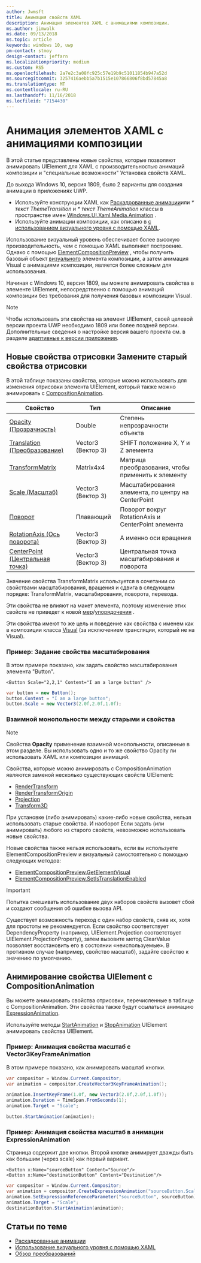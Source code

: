 ```yaml
---
author: Jwmsft
title: Анимация свойств XAML
description: Анимация элементов XAML с анимациями композиции.
ms.author: jimwalk
ms.date: 09/13/2018
ms.topic: article
keywords: windows 10, uwp
pm-contact: stmoy
design-contact: jeffarn
ms.localizationpriority: medium
ms.custom: RS5
ms.openlocfilehash: 2a7e2c3a08fc925c57e19b9c51011854b947a52d
ms.sourcegitcommit: 3257416aebb5a7b1515e107866806f8bd57845a8
ms.translationtype: MT
ms.contentlocale: ru-RU
ms.lasthandoff: 11/16/2018
ms.locfileid: "7154430"
---
```

# <a name="animating-xaml-elements-with-composition-animations"></a>Анимация элементов XAML с анимациями композиции

В этой статье представлены новые свойства, которые позволяют анимировать UIElement для XAML с производительностью анимаций композиции и "специальные возможности" Установка свойств XAML.

До выхода Windows 10, версия 1809, было 2 варианты для создания анимации в приложениях UWP.

- Используйте конструкции XAML как [Раскадрованные анимации](storyboarded-animations.md)или _* текст ThemeTransition_ и _* текст ThemeAnimation_ классы в пространстве имен [Windows.UI.Xaml.Media.Animation](/uwp/api/windows.ui.xaml.media.animation) .
- Используйте анимации композиции, как описано в [с использованием визуального уровня с помощью XAML](../../composition/using-the-visual-layer-with-xaml.md).

Использование визуальный уровень обеспечивает более высокую производительность, чем с помощью XAML выполняет построение. Однако с помощью [ElementCompositionPreview](/uwp/api/Windows.UI.Xaml.Hosting.ElementCompositionPreview) , чтобы получить базовый объект [визуального](/uwp/api/windows.ui.composition.visual) элемента композиции, а затем анимация Visual с анимациями композиции, является более сложным для использования.

Начиная с Windows 10, версия 1809, вы можете анимировать свойства в элементе UIElement, непосредственно с помощью анимаций композиции без требования для получения базовых композиции Visual.

> [!NOTE]
> Чтобы использовать эти свойства на элемент UIElement, своей целевой версии проекта UWP необходимо 1809 или более поздней версии. Дополнительные сведения о настройке версия вашего проекта см. в разделе [адаптивные к версии приложения](../../debug-test-perf/version-adaptive-apps.md).

## <a name="new-rendering-properties-replace-old-rendering-properties"></a>Новые свойства отрисовки Замените старый свойства отрисовки

В этой таблице показаны свойства, которые можно использовать для изменения отрисовки элемента UIElement, который также можно анимировать с [CompositionAnimation](/uwp/api/windows.ui.composition.compositionanimation).

| Свойство | Тип | Описание |
| -- | -- | -- |
| [Opacity (Прозрачность)](/uwp/api/windows.ui.xaml.uielement.opacity) | Double | Степень непрозрачности объекта |
| [Translation (Преобразование)](/uwp/api/windows.ui.xaml.uielement.translation) | Vector3 (Вектор 3) | SHIFT положение X, Y и Z элемента |
| [TransformMatrix](/uwp/api/windows.ui.xaml.uielement.transformmatrix) | Matrix4x4 | Матрица преобразования, чтобы применить к элементу |
| [Scale (Масштаб)](/uwp/api/windows.ui.xaml.uielement.scale) | Vector3 (Вектор 3) | Масштабирования элемента, по центру на CenterPoint |
| [Поворот](/uwp/api/windows.ui.xaml.uielement.rotation) | Плавающий | Поворот вокруг RotationAxis и CenterPoint элемента |
| [RotationAxis (Ось поворота)](/uwp/api/windows.ui.xaml.uielement.rotationaxis) | Vector3 (Вектор 3) | А именно оси вращения |
| [CenterPoint (Центральная точка)](/uwp/api/windows.ui.xaml.uielement.centerpoint) | Vector3 (Вектор 3) | Центральная точка масштабирования и поворота |

Значение свойства TransformMatrix используется в сочетании со свойствами масштабирования, вращения и сдвига в следующем порядке: TransformMatrix, масштабирования, поворота, перевода.

Эти свойства не влияют на макет элемента, поэтому изменение этих свойств не приведет к новой [мер](/uwp/api/windows.ui.xaml.uielement.measure)/[упорядочения](/uwp/api/windows.ui.xaml.uielement.arrange) .

Эти свойства имеют то же цель и поведение как свойства с именем как в композиции класса [Visual](/uwp/api/windows.ui.composition.visual) (за исключением трансляции, который не на Visual).

### <a name="example-setting-the-scale-property"></a>Пример: Задание свойства масштабирования

В этом примере показано, как задать свойство масштабирования элемента "Button".

```xaml
<Button Scale="2,2,1" Content="I am a large button" />
```

```csharp
var button = new Button();
button.Content = "I am a large button";
button.Scale = new Vector3(2.0f,2.0f,1.0f);
```

### <a name="mutual-exclusivity-between-new-and-old-properties"></a>Взаимной монопольности между старыми и свойства

> [!NOTE]
> Свойства **Opacity** применение взаимной монопольности, описанные в этом разделе. Вы использовать одно и то же свойство Opacity ли использовать XAML или композиции анимаций.

Свойства, которые можно анимировать с CompositionAnimation являются заменой несколько существующих свойств UIElement:

- [RenderTransform](/uwp/api/windows.ui.xaml.uielement.rendertransform)
- [RenderTransformOrigin](/uwp/api/windows.ui.xaml.uielement.rendertransformorigin)
- [Projection](/uwp/api/windows.ui.xaml.uielement.projection)
- [Transform3D](/uwp/api/windows.ui.xaml.uielement.transform3d)

При установке (либо анимировать) какие-либо новые свойства, нельзя использовать старые свойства. И наоборот Если задать (или анимировать) любого из старого свойств, невозможно использовать новые свойства.

Новые свойства также нельзя использовать, если вы используете ElementCompositionPreview и визуальный самостоятельно с помощью следующих методов:

- [ElementCompositionPreview.GetElementVisual](/uwp/api/windows.ui.xaml.hosting.elementcompositionpreview.getelementvisual)
- [ElementCompositionPreview.SetIsTranslationEnabled](/uwp/api/windows.ui.xaml.hosting.elementcompositionpreview.setistranslationenabled)

> [!IMPORTANT]
> Попытка смешивать использование двух наборов свойств вызовет сбой и создают сообщения об ошибке вызова API.

Существует возможность переход с один набор свойств, сняв их, хотя для простоты не рекомендуется. Если свойство соответствует DependencyProperty (например, UIElement.Projection соответствует UIElement.ProjectionProperty), затем вызовите метод ClearValue позволяет восстановить его в состоянии «неиспользуемые». В противном случае (например, свойство масштаб), задайте свойство к значению по умолчанию.

## <a name="animating-uielement-properties-with-compositionanimation"></a>Анимирование свойства UIElement с CompositionAnimation

Вы можете анимировать свойства отрисовки, перечисленные в таблице с CompositionAnimation. Эти свойства также будут ссылаться анимацию [ExpressionAnimation](/uwp/api/windows.ui.composition.expressionanimation).

Используйте методы [StartAnimation](/uwp/api/windows.ui.xaml.uielement.startanimation) и [StopAnimation](/uwp/api/windows.ui.xaml.uielement.stopanimation) UIElement анимировать свойства UIElement.

### <a name="example-animating-the-scale-property-with-a-vector3keyframeanimation"></a>Пример: Анимация свойства масштаб с Vector3KeyFrameAnimation

В этом примере показано, как анимировать масштаб кнопки.

```csharp
var compositor = Window.Current.Compositor;
var animation = compositor.CreateVector3KeyFrameAnimation();

animation.InsertKeyFrame(1.0f, new Vector3(2.0f,2.0f,1.0f));
animation.Duration = TimeSpan.FromSeconds(1);
animation.Target = "Scale";

button.StartAnimation(animation);
```

### <a name="example-animating-the-scale-property-with-an-expressionanimation"></a>Пример: Анимация свойства масштаб в анимации ExpressionAnimation

Страница содержит две кнопки. Второй кнопке анимирует дважды быть как большим (через scale) как первый вариант.

```xaml
<Button x:Name="sourceButton" Content="Source"/>
<Button x:Name="destinationButton" Content="Destination"/>
```

```csharp
var compositor = Window.Current.Compositor;
var animation = compositor.CreateExpressionAnimation("sourceButton.Scale*2");
animation.SetExpressionReferenceParameter("sourceButton", sourceButton);
animation.Target = "Scale";
destinationButton.StartAnimation(animation);
```

## <a name="related-topics"></a>Статьи по теме

- [Раскадрованные анимации](storyboarded-animations.md)
- [Использование визуального уровня с помощью XAML](../../composition/using-the-visual-layer-with-xaml.md)
- [Обзор преобразований](../layout/transforms.md)
